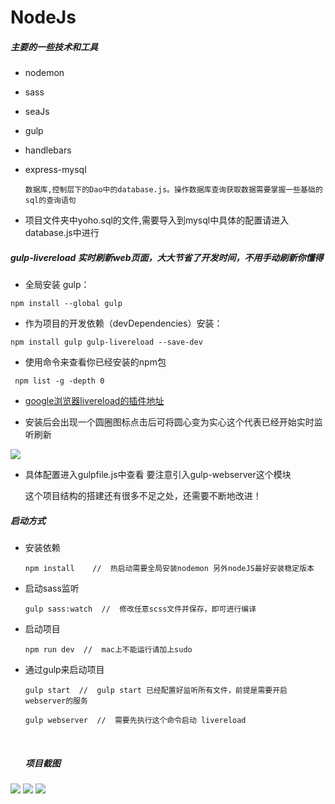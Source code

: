# NodeJs



##### 主要的一些技术和工具

* nodemon

* sass

* seaJs

* gulp

* handlebars

* express-mysql

  ```
  数据库,控制层下的Dao中的database.js。操作数据库查询获取数据需要掌握一些基础的sql的查询语句
  ```

* 项目文件夹中yoho.sql的文件,需要导入到mysql中具体的配置请进入database.js中进行



##### gulp-livereload 实时刷新web页面，大大节省了开发时间，不用手动刷新你懂得

* 全局安装 gulp：

```
npm install --global gulp
```

* 作为项目的开发依赖（devDependencies）安装：

```
npm install gulp gulp-livereload --save-dev 
```

* 使用命令来查看你已经安装的npm包

```
 npm list -g -depth 0
```

* [google浏览器livereload的插件地址](https://chrome.google.com/webstore/detail/livereload/jnihajbhpnppcggbcgedagnkighmdlei)


* 安装后会出现一个圆圈图标点击后可将圆心变为实心这个代表已经开始实时监听刷新

<img src="https://github.com/tonyjiafan/nodeJs/blob/master/introImg/4.png" />

* 具体配置进入gulpfile.js中查看 要注意引入gulp-webserver这个模块

    这个项目结构的搭建还有很多不足之处，还需要不断地改进！


##### 启动方式

* 安装依赖

  ```
  npm install    //  热启动需要全局安装nodemon 另外nodeJS最好安装稳定版本
  ```


* 启动sass监听

  ```
  gulp sass:watch  //  修改任意scss文件并保存，即可进行编译
  ```

* 启动项目

  ```
  npm run dev  //  mac上不能运行请加上sudo 
  ```

* 通过gulp来启动项目

  ```
  gulp start  //  gulp start 已经配置好监听所有文件，前提是需要开启webserver的服务

  gulp webserver  //  需要先执行这个命令启动 livereload
  ```

  ​

  ##### 项目截图


<img src="https://github.com/tonyjiafan/nodeJs/blob/master/introImg/1.png" />



<img src="https://github.com/tonyjiafan/nodeJs/blob/master/introImg/2.png" />



<img src="https://github.com/tonyjiafan/nodeJs/blob/master/introImg/3.png" />
